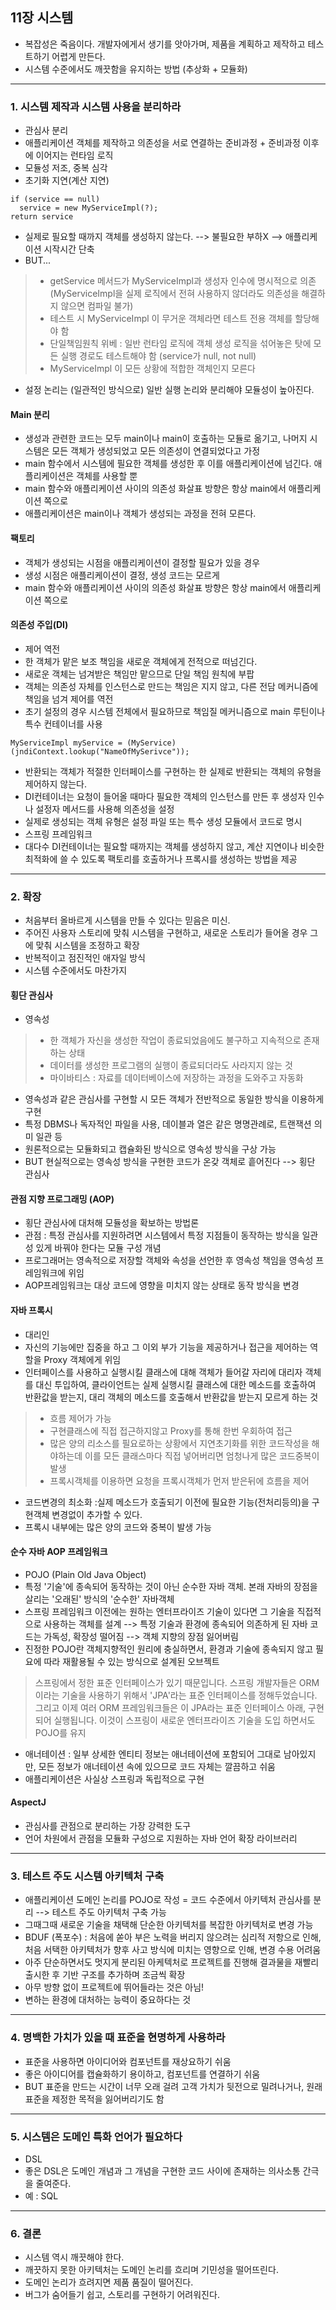 ## 11장 시스템

- 복잡성은 죽음이다. 개발자에게서 생기를 앗아가며, 제품을 계획하고 제작하고 테스트하기 어렵게 만든다.
- 시스템 수준에서도 깨끗함을 유지하는 방법 (추상화 + 모듈화)

***

### 1. 시스템 제작과 시스템 사용을 분리하라

- 관심사 분리
- 애플리케이션 객체를 제작하고 의존성을 서로 연결하는 준비과정 + 준비과정 이후에 이어지는 런타임 로직
- 모듈성 저조, 중복 심각
- 초기화 지연(계산 지연) 
```
if (service == null)
  service = new MyServiceImpl(?);
return service
```
- 실제로 필요할 때까지 객체를 생성하지 않는다. --> 불필요한 부하X --> 애플리케이션 시작시간 단축
- BUT...
> - getService 메서드가 MyServiceImpl과 생성자 인수에 명시적으로 의존 (MyServiceImpl을 실제 로직에서 전혀 사용하지 않더라도 의존성을 해결하지 않으면 컴파일 불가)
> - 테스트 시 MyServiceImpl 이 무거운 객체라면 테스트 전용 객체를 할당해야 함
> - 단일책임원칙 위베 : 일반 런타임 로직에 객체 생성 로직을 섞어놓은 탓에 모든 실행 경로도 테스트해야 함 (service가 null, not null)
> - MyServiceImpl 이 모든 상황에 적합한 객체인지 모른다
- 설정 논리는 (일관적인 방식으로) 일반 실행 논리와 분리해야 모듈성이 높아진다.

#### Main 분리
- 생성과 관련한 코드는 모두 main이나 main이 호출하는 모듈로 옮기고, 나머지 시스템은 모든 객체가 생성되었고 모든 의존성이 연결되었다고 가정
- main 함수에서 시스템에 필요한 객체를 생성한 후 이를 애플리케이션에 넘긴다. 애플리케이션은 객체를 사용할 뿐
- main 함수와 애플리케이션 사이의 의존성 화살표 방향은 항상 main에서 애플리케이션 쪽으로
- 애플리케이션은 main이나 객체가 생성되는 과정을 전혀 모른다.

#### 팩토리
- 객체가 생성되는 시점을 애플리케이션이 결정할 필요가 있을 경우
- 생성 시점은 애플리케이션이 결정, 생성 코드는 모르게
- main 함수와 애플리케이션 사이의 의존성 화살표 방향은 항상 main에서 애플리케이션 쪽으로

#### 의존성 주입(DI)
- 제어 역전
- 한 객체가 맡은 보조 책임을 새로운 객체에게 전적으로 떠넘긴다.
- 새로운 객체는 넘겨받은 책임만 맡으므로 단일 책임 원칙에 부팝
- 객체는 의존성 자체를 인스턴스로 만드는 책임은 지지 않고, 다른 전담 메커니즘에 책임을 넘겨 제어를 역전
- 초기 설정의 경우 시스템 전체에서 필요하므로 책임질 메커니즘으로 main 루틴이나 특수 컨테이너를 사용
```
MyServiceImpl myService = (MyService)(jndiContext.lookup("NameOfMySerivce"));
```
- 반환되는 객체가 적절한 인터페이스를 구현하는 한 실제로 반환되는 객체의 유형을 제어하지 않는다.
- DI컨테이너는 요청이 들어올 때마다 필요한 객체의 인스턴스를 만든 후 생성자 인수나 설정자 메서드를 사용해 의존성을 설정
- 실제로 생성되는 객체 유형은 설정 파일 또는 특수 생성 모듈에서 코드로 명시
- 스프링 프레임워크
- 대다수 DI컨테이너는 필요할 때까지는 객체를 생성하지 않고, 계산 지연이나 비슷한 최적화에 쓸 수 있도록 팩토리를 호출하거나 프록시를 생성하는 방법을 제공

***

### 2. 확장

- 처음부터 올바르게 시스템을 만들 수 있다는 믿음은 미신.
- 주어진 사용자 스토리에 맞춰 시스템을 구현하고, 새로운 스토리가 들어올 경우 그에 맞춰 시스템을 조정하고 확장
- 반복적이고 점진적인 애자일 방식
- 시스템 수준에서도 마찬가지

#### 횡단 관심사
- 영속성
> - 한 객체가 자신을 생성한 작업이 종료되었음에도 불구하고 지속적으로 존재하는 상태
> - 데이터를 생성한 프로그램의 실행이 종료되더라도 사라지지 않는 것
> - 마이바티스 : 자료를 데이터베이스에 저장하는 과정을 도와주고 자동화
- 영속성과 같은 관심사를 구현할 시 모든 객체가 전반적으로 동일한 방식을 이용하게 구현
- 특정 DBMS나 독자적인 파일을 사용, 데이블과 열은 같은 명명관례로, 트랜잭션 의미 일관 등
- 원론적으로는 모듈화되고 캡슐화된 방식으로 영속성 방식을 구상 가능
- BUT 현실적으로는 영속성 방식을 구현한 코드가 온갖 객체로 흩어진다 --> 횡단 관심사

#### 관점 지향 프로그래밍 (AOP)
- 횡단 관심사에 대처해 모듈성을 확보하는 방법론
- 관점 : 특정 관심사를 지원하려면 시스템에서 특정 지점들이 동작하는 방식을 일관성 있게 바꿔야 한다는 모듈 구성 개념
- 프로그래머는 영속적으로 저장할 객체와 속성을 선언한 후 영속성 책임을 영속성 프레임워크에 위임
- AOP프레임워크는 대상 코드에 영향을 미치지 않는 상태로 동작 방식을 변경

#### 자바 프록시
- 대리인
- 자신의 기능에만 집중을 하고 그 이외 부가 기능을 제공하거나 접근을 제어하는 역할을 Proxy 객체에게 위임
- 인터페이스를 사용하고 실행시킬 클래스에 대해 객체가 들어갈 자리에 대리자 객체를 대신 투입하여, 클라이언트는 실제 실행시킬 클래스에 대한 메소드를 호출하여 반환값을 받는지, 대리 객체의 메소드를 호출해서 반환값을 받는지 모르게 하는 것
> - 흐름 제어가 가능
> - 구현클래스에 직접 접근하지않고 Proxy를 통해 한번 우회하여 접근
> - 많은 양의 리소스를 필요로하는 상황에서 지연초기화를 위한 코드작성을 해야하는데 이를 모든 클래스마다 직접 넣어버리면 엄청나게 많은 코드중복이 발생
> - 프록시객체를 이용하면 요청을 프록시객체가 먼저 받은뒤에 흐름을 제어
- 코드변경의 최소화 :실제 메소드가 호출되기 이전에 필요한 기능(전처리등의)을 구현객체 변경없이 추가할 수 있다.
- 프록시 내부에는 많은 양의 코드와 중복이 발생 가능

#### 순수 자바 AOP 프레임워크
- POJO (Plain Old Java Object)
- 특정 '기술'에 종속되어 동작하는 것이 아닌 순수한 자바 객체. 본래 자바의 장점을 살리는 '오래된' 방식의 '순수한' 자바객체
- 스프링 프레임워크 이전에는 원하는 엔터프라이즈 기술이 있다면 그 기술을 직접적으로 사용하는 객체를 설계 --> 특정 기술과 환경에 종속되어 의존하게 된 자바 코드는 가독성, 확장성 떨어짐 --> 객체 지향의 장점 잃어버림
- 진정한 POJO란 객체지향적인 원리에 충실하면서, 환경과 기술에 종속되지 않고 필요에 따라 재활용될 수 있는 방식으로 설계된 오브젝트
> 스프링에서 정한 표준 인터페이스가 있기 때문입니다. 스프링 개발자들은 ORM이라는 기술을 사용하기 위해서 'JPA'라는 표준 인터페이스를 정해두었습니다. 그리고 이제 여러 ORM 프레임워크들은 이 JPA라는 표준 인터페이스 아래, 구현되어 실행됩니다. 이것이 스프링이 새로운 엔터프라이즈 기술을 도입 하면서도 POJO를 유지
- 애너테이션 : 일부 상세한 엔티티 정보는 애너테이션에 포함되어 그대로 남아있지만, 모든 정보가 애너테이션 속에 있으므로 코드 자체는 깔끔하고 쉬움
- 애플리케이션은 사실상 스프링과 독립적으로 구현

#### AspectJ
- 관심사를 관점으로 분리하는 가장 강력한 도구
- 언어 차원에서 관점을 모듈화 구성으로 지원하는 자바 언어 확장 라이브러리

***

### 3. 테스트 주도 시스템 아키텍처 구축
- 애플리케이션 도메인 논리를 POJO로 작성 = 코드 수준에서 아키텍처 관심사를 분리 --> 테스트 주도 아키텍처 구축 가능
- 그때그때 새로운 기술을 채택해 단순한 아키텍처를 복잡한 아키텍처로 변경 가능
- BDUF (폭포수) : 처음에 쏟아 부은 노력을 버리지 않으려는 심리적 저항으로 인해, 처음 서택한 아키텍처가 향후 사고 방식에 미치는 영향으로 인해, 변경 수용 어려움
- 아주 단순하면서도 멋지게 분리된 아케텍처로 프로젝트를 진행해 결과물을 재빨리 출시한 후 기반 구조를 추가하며 조금씩 확장
- 아무 방향 없이 프로젝트에 뛰어들라는 것은 아님!
- 변하는 환경에 대처하는 능력이 중요하다는 것

***

### 4. 명백한 가치가 있을 때 표준을 현명하게 사용하라
- 표준을 사용하면 아이디어와 컴포넌트를 재상요하기 쉬움
- 좋은 아이디어를 캡슐화하기 용이하고, 컴포넌트를 연결하기 쉬움
- BUT 표준을 만드는 시간이 너무 오래 걸려 고객 가치가 뒷전으로 밀려나거나, 원래 표준을 제정한 목적을 잃어버리기도 함

***

### 5. 시스템은 도메인 특화 언어가 필요하다
- DSL
- 좋은 DSL은 도메인 개념과 그 개념을 구현한 코드 사이에 존재하는 의사소통 간극을 줄여준다.
- 예 : SQL

***

### 6. 결론
- 시스템 역시 깨끗해야 한다.
- 깨끗하지 못한 아키텍처는 도메인 논리를 흐리며 기민성을 떨어뜨린다.
- 도메인 논리가 흐려지면 제품 품질이 떨어진다.
- 버그가 숨어들기 쉽고, 스토리를 구현하기 어려워진다.
